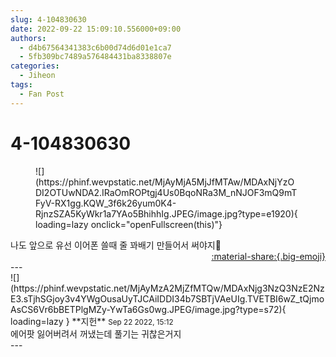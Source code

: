 ```yaml
---
slug: 4-104830630
date: 2022-09-22 15:09:10.556000+09:00
authors:
  - d4b67564341383c6b00d74d6d01e1ca7
  - 5fb309bc7489a576484431ba8338807e
categories:
  - Jiheon
tags:
  - Fan Post
---
```


# 4-104830630

<div class="post-container" markdown="1">
<div class="content-container md-sidebar__scrollwrap" markdown="1">


<figure markdown="1">
![](https://phinf.wevpstatic.net/MjAyMjA5MjJfMTAw/MDAxNjYzODI2OTUwNDA2.IRaOmROPtgj4Us0BqoNRa3M_nNJOF3mQ9mTFyV-RX1gg.KQW_3f6k26yum0K4-RjnzSZA5KyWkr1a7YAo5BhihhIg.JPEG/image.jpg?type=e1920){ loading=lazy onclick="openFullscreen(this)"}
</figure>
나도 앞으로 유선 이어폰 쓸때 줄 꽈배기 만들어서 써야지🤭

</div>
</div>

<div style="text-align: right;" markdown="1">
<a href="https://weverse.io/fromis9/fanpost/4-104830630" style="text-align: right;">:material-share:{.big-emoji}</a>
</div>
---

<div class="comments-container md-sidebar__scrollwrap" markdown="1">
<div class="comment" markdown="1">
<div class='id-container' markdown="1">
![](https://phinf.wevpstatic.net/MjAyMzA2MjZfMTQw/MDAxNjg3NzQ3NzE2NzE3.sTjhSGjoy3v4YWgOusaUyTJCAiIDDI34b7SBTjVAeUIg.TVETBI6wZ_tQjmoAsCS6Vr6bBETPlgMZy-YwTa6Gs0wg.JPEG/image.jpg?type=s72){ loading=lazy }
**<span class="artist">지헌</span>** <small>Sep 22 2022, 15:12</small><br>
</div>
<div class='comment-body' markdown="1">
에어팟 잃어버려서 꺼냈는데 풀기는 귀찮은거지
</div>
</div>
</div>
---
